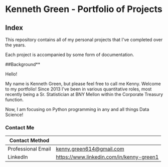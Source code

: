 # Kenneth Green - Portfolio of Projects

## Index

This repository contains all of my personal projects that I've completed over the years.

Each project is accompanied by some form of documentation. 

##Background**

Hello!

My name is Kenneth Green, but please feel free to call me Kenny. Welcome to my portfolio! Since 2013 I've been in various quantitative roles, most recently being a Sr. Statistician at BNY Mellon within the Corporate Treasury function.

Now, I am focusing on Python programming in any and all things Data Science!

### Contact Me

| Contact Method |  |
| --- | --- |
| Professional Email | kenny.green614@gmail.com |
| LinkedIn | https://www.linkedin.com/in/kenny-green1  |
